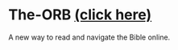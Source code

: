 # The-ORB [(click here)](https://jbasallaje.github.io/The-ORB/)

A new way to read and navigate the Bible online.
